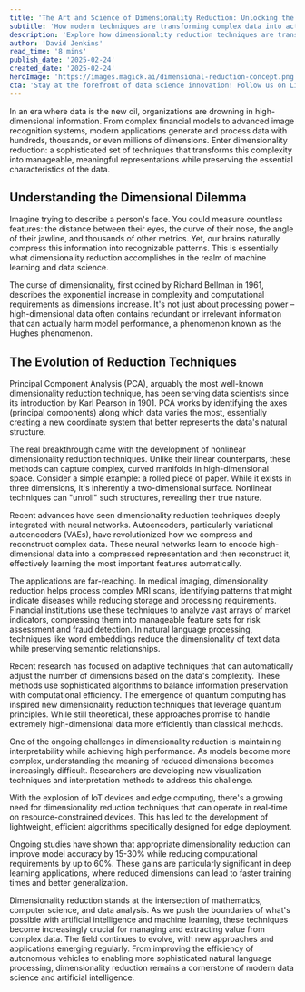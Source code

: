 ```yaml
---
title: 'The Art and Science of Dimensionality Reduction: Unlocking the Power of High-Dimensional Data'
subtitle: 'How modern techniques are transforming complex data into actionable insights'
description: 'Explore how dimensionality reduction techniques are transforming complex, high-dimensional data into actionable insights. From medical imaging to financial analysis, learn how these sophisticated methods are revolutionizing data science and machine learning applications while improving efficiency and accuracy.'
author: 'David Jenkins'
read_time: '8 mins'
publish_date: '2025-02-24'
created_date: '2025-02-24'
heroImage: 'https://images.magick.ai/dimensional-reduction-concept.png'
cta: 'Stay at the forefront of data science innovation! Follow us on LinkedIn for regular updates on breakthrough technologies and practical applications in dimensionality reduction and machine learning.'
---
```


In an era where data is the new oil, organizations are drowning in high-dimensional information. From complex financial models to advanced image recognition systems, modern applications generate and process data with hundreds, thousands, or even millions of dimensions. Enter dimensionality reduction: a sophisticated set of techniques that transforms this complexity into manageable, meaningful representations while preserving the essential characteristics of the data.

## Understanding the Dimensional Dilemma

Imagine trying to describe a person's face. You could measure countless features: the distance between their eyes, the curve of their nose, the angle of their jawline, and thousands of other metrics. Yet, our brains naturally compress this information into recognizable patterns. This is essentially what dimensionality reduction accomplishes in the realm of machine learning and data science.

The curse of dimensionality, first coined by Richard Bellman in 1961, describes the exponential increase in complexity and computational requirements as dimensions increase. It's not just about processing power – high-dimensional data often contains redundant or irrelevant information that can actually harm model performance, a phenomenon known as the Hughes phenomenon.

## The Evolution of Reduction Techniques

Principal Component Analysis (PCA), arguably the most well-known dimensionality reduction technique, has been serving data scientists since its introduction by Karl Pearson in 1901. PCA works by identifying the axes (principal components) along which data varies the most, essentially creating a new coordinate system that better represents the data's natural structure.

The real breakthrough came with the development of nonlinear dimensionality reduction techniques. Unlike their linear counterparts, these methods can capture complex, curved manifolds in high-dimensional space. Consider a simple example: a rolled piece of paper. While it exists in three dimensions, it's inherently a two-dimensional surface. Nonlinear techniques can "unroll" such structures, revealing their true nature.

Recent advances have seen dimensionality reduction techniques deeply integrated with neural networks. Autoencoders, particularly variational autoencoders (VAEs), have revolutionized how we compress and reconstruct complex data. These neural networks learn to encode high-dimensional data into a compressed representation and then reconstruct it, effectively learning the most important features automatically.

The applications are far-reaching. In medical imaging, dimensionality reduction helps process complex MRI scans, identifying patterns that might indicate diseases while reducing storage and processing requirements. Financial institutions use these techniques to analyze vast arrays of market indicators, compressing them into manageable feature sets for risk assessment and fraud detection. In natural language processing, techniques like word embeddings reduce the dimensionality of text data while preserving semantic relationships.

Recent research has focused on adaptive techniques that can automatically adjust the number of dimensions based on the data's complexity. These methods use sophisticated algorithms to balance information preservation with computational efficiency. The emergence of quantum computing has inspired new dimensionality reduction techniques that leverage quantum principles. While still theoretical, these approaches promise to handle extremely high-dimensional data more efficiently than classical methods.

One of the ongoing challenges in dimensionality reduction is maintaining interpretability while achieving high performance. As models become more complex, understanding the meaning of reduced dimensions becomes increasingly difficult. Researchers are developing new visualization techniques and interpretation methods to address this challenge.

With the explosion of IoT devices and edge computing, there's a growing need for dimensionality reduction techniques that can operate in real-time on resource-constrained devices. This has led to the development of lightweight, efficient algorithms specifically designed for edge deployment.

Ongoing studies have shown that appropriate dimensionality reduction can improve model accuracy by 15-30% while reducing computational requirements by up to 60%. These gains are particularly significant in deep learning applications, where reduced dimensions can lead to faster training times and better generalization.

Dimensionality reduction stands at the intersection of mathematics, computer science, and data analysis. As we push the boundaries of what's possible with artificial intelligence and machine learning, these techniques become increasingly crucial for managing and extracting value from complex data. The field continues to evolve, with new approaches and applications emerging regularly. From improving the efficiency of autonomous vehicles to enabling more sophisticated natural language processing, dimensionality reduction remains a cornerstone of modern data science and artificial intelligence.